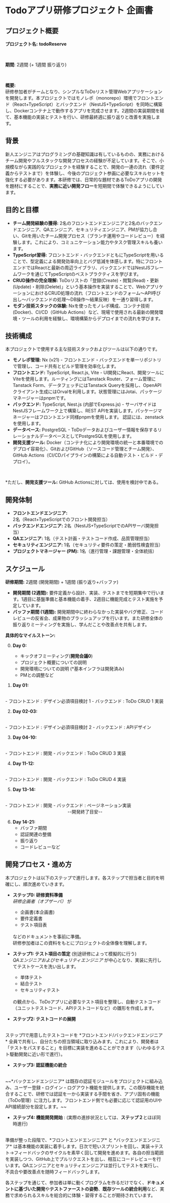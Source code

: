 # Todoアプリ研修プロジェクト 企画書

## プロジェクト概要

**プロジェクト名:** **todoReserve**

<br>

**期間**: 2週間 (+ 1週間 振り返り)

<br>

**概要:** <br>
研修参加者がチームとなり、シンプルなToDoリスト管理Webアプリケーションを開発します。本プロジェクトではモノレポ（monorepo）環境でフロントエンド（React+TypeScript）とバックエンド（NestJS+TypeScript）を同時に構築し、Dockerコンテナ上で動作するアプリを完成させます。2週間の実装期間を経て、基本機能の実装とテストを行い、研修最終週に振り返りと改善を実施します。

## 背景

新人エンジニアはプログラミングの基礎知識は有しているものの、実務におけるチーム開発やフルスタックな開発プロセスの経験が不足しています。そこで、小規模ながら実践的なプロジェクトを経験することで、開発の一連の流れ（要件定義からテストまで）を体験し、今後のプロジェクト参画に必要なスキルセットを強化する必要があります。本研修では、日常的な題材であるToDoアプリの開発を題材にすることで、**実務に近い開発フロー**を短期間で体験できるようにしています。

## 目的と目標

* **チーム開発経験の獲得:** 2名のフロントエンドエンジニアと2名のバックエンドエンジニア、QAエンジニア、セキュリティエンジニア、PMが協力し合い、Gitを用いたチーム開発プロセス（ブランチ運用やコードレビュー）を経験します。これにより、コミュニケーション能力やタスク管理スキルも養います。
* **TypeScript習得:** フロントエンド・バックエンドともにTypeScriptを用いることで、型定義による開発効率向上とバグ低減を体感します。特にフロントエンドではReactと最新の周辺ライブラリ、バックエンドではNestJSフレームワークを通じてTypeScriptのベストプラクティスを学びます。
* **CRUD操作の完全理解:** ToDoリストの「登録(Create)・閲覧(Read)・更新(Update)・削除(Delete)」という基本操作を実装することで、WebアプリケーションにおけるCRUD処理の流れ（フロントエンドのフォーム～API呼び出し～バックエンドの処理～DB操作～結果反映）を一通り習得します。
* **モダン技術スタックの体験:** Nxを使ったモノレポ構成、コンテナ技術(Docker)、CI/CD（GitHub Actions）など、現場で使用される最新の開発環境・ツールの利用を経験し、環境構築からデプロイまでの流れを学びます。

## 技術構成

本プロジェクトで使用する主な技術スタックおよびツールは以下の通りです。

* **モノレポ管理:** Nx (v21) - フロントエンド・バックエンドを単一リポジトリで管理し、コード共有とビルド管理を効率化します。
* **フロントエンド:** TypeScript, React.js, Vite - UI開発にReact、開発ツールにViteを使用します。ルーティングにはTanstack Router、フォーム管理にTanstack Form、データフェッチにはTanstack Queryを採用し、OpenAPIクライアント生成にはOrvalを利用します。状態管理にはJotai、パッケージマネージャーはpnpmです。
* **バックエンド:** TypeScript, Nest.js (内部でExpress.js) - サーバサイドはNestJSフレームワーク上で構築し、REST APIを実装します。パッケージマネージャーはフロントエンド同様pnpmを使用します。 認証には、zenstackを使用します。
* **データベース:** PostgreSQL - ToDoデータおよびユーザー情報を保存するリレーショナルデータベースとしてPostgreSQLを使用します。
* **開発支援ツール:** Docker（コンテナ化により開発環境の統一と本番環境でのデプロイ容易化）、GitおよびGitHub（ソースコード管理とチーム開発）、GitHub Actions（CI/CDパイプラインの構築による自動テスト・ビルド・デプロイ）。

<br>

*ただし、**開発支援ツール:** GitHub Actionsに対しては、使用を検討中である。

## 開発体制

* **フロントエンドエンジニア:** 2名（React+TypeScriptでのフロント開発担当）
* **バックエンドエンジニア:** 2名（NestJS+TypeScriptでのAPIサーバ開発担当）
* **QAエンジニア:** 1名（テスト計画・テストコード作成、品質管理担当）
* **セキュリティエンジニア:** 1名（セキュリティ要件の策定・脆弱性検査担当）
* **プロジェクトマネージャー (PM):** 1名（進行管理・課題管理・全体統括）

## スケジュール

**研修期間:** 2週間 (開発期間) + 1週間 (振り返り+バッファ)

* **開発期間 (2週間):** 要件定義から設計、実装、テストまでを短期集中で行います。1週目に基盤準備と基本機能の着手、2週目に機能完成とテスト実施を予定しています。
* **バッファ期間 (1週間):** 開発期間中に終わらなかった実装やバグ修正、コードレビューの反省会、成果物のブラッシュアップを行います。また研修全体の振り返りミーティングを実施し、学んだことや改善点を共有します。

**具体的なマイルストーン:**

0. **Day 0:**
    - キックオフミーティング(**開発会議0**)
    - プロジェクト概要についての説明
    - 開発環境についての説明 (*基本インフラは開発済み)
    - PMとの調整など

1. **Day 01:**
<br>
- フロントエンド : デザイン必須項目検討 1
- バックエンド : ToDo CRUD 1 実装

2. **Day 02-03:**
<br>
- フロントエンド : デザイン必須項目検討 2
- バックエンド : APIデザイン

3. **Day 04-10:**
<br>
- フロントエンド : 開発
- バックエンド : ToDo CRUD 3 実装

4. **Day 11-12:**
<br>
- フロントエンド : 開発
- バックエンド : ToDo CRUD 4 実装

5. **Day 13-14:**
<br>
- フロントエンド : 開発
- バックエンド : ページネーション実装

<div style="text-align: center;">
  --開発終了目安--
</div>


6. **Day 14-21:**
    - バッファ期間
    - 認証関連の整備
    - 振り返り
    - コードレビューなど


## 開発プロセス・進め方

本プロジェクトは以下のステップで進行します。各ステップで担当者と目的を明確にし、順次進めていきます。

* **ステップ0: 研修資料準備**
  <br>
  *研修企画者（オブザーバ）* が
  - 企画書(本企画書)
  - 要件定義書
  - テスト項目表
  <br>
  などのドキュメントを事前に準備。
  <br>
  研修参加者はこの資料をもとにプロジェクトの全体像を理解します。

* **ステップ1: テスト項目の策定** (別途研修によって模擬的に行う)
  <br>
  *QAエンジニアおよびセキュリティエンジニア* が中心となり、実装に先行してテストケースを洗い出します。
  - 単体テスト
  - 結合テスト
  - セキュリティテスト
  <br>
  の観点から、ToDoアプリに必要なテスト項目を整理し、自動テストコード（ユニットテストコード、APIテストコードなど）の雛形を作成します。

* **ステップ2: テストコードの展開**
<br>
  ステップ1で用意したテストコードを *フロントエンド/バックエンドエンジニア* 全員で共有し、自分たちの担当領域に取り込みます。これにより、開発者は「テストをパスすること」を目標に実装を進めることができます（いわゆるテスト駆動開発に近い形で進行）。


* **ステップ3: 認証機能の統合**
<br>
  ~~*バックエンドエンジニア* は既存の認証モジュールをプロジェクトに組み込み、ユーザー登録・ログイン・ログアウト機能を提供します。この既存機能を統合することで、研修では認証を一から実装する手間を省き、アプリ固有の機能（ToDo管理）に注力します。フロントエンド側でも必要に応じて認証用のUIやAPI接続部分を設定します。~~

* **ステップ4: 機能開発開始** : (実際の進捗状況としては、**ステップ２**とほぼ同時進行)
<br>
  準備が整った段階で、*フロントエンドエンジニア* と *バックエンドエンジニア* は基本機能の実装に着手します。日次で短いスプリントを回し、実装→テスト→フィードバックのサイクルを素早く回して開発を進めます。各自の担当範囲を実装しつつ、GitHub上でプルリクエストを出し、相互にコードレビューを行います。QAエンジニアとセキュリティエンジニアは並行してテストを実行し、不具合や要改善点を随時フィードバックします。

各ステップを通じて、参加者は単に動くプログラムを作るだけでなく、**ドキュメントに基づいた開発**や**テストファーストの姿勢**、**既存ツールの統合利用**など、実務で求められるスキルを総合的に体験・習得することが期待されています。

